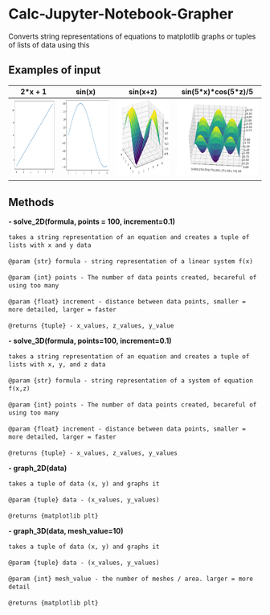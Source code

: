 # Calc-Jupyter-Notebook-Grapher
Converts string representations of equations to matplotlib graphs or tuples of lists of data using this 

## Examples of input

| 2*x + 1  | sin(x) | sin(x+z) | **sin(5\*x)\*cos(5\*z)/5** |
| ------------- | ------------- | ------------- | ------------- |
| <img src="https://github.com/MarcDAFrame/Calc-Jupyter-Notebook-Grapher/blob/master/git%20imgs/2x%2B1.png" width="200" height="150">  | <img src="https://github.com/MarcDAFrame/Calc-Jupyter-Notebook-Grapher/blob/master/git%20imgs/sin(x).png" width="200" height="150">  | <img src="https://github.com/MarcDAFrame/Calc-Jupyter-Notebook-Grapher/blob/master/git%20imgs/sin(x%2Bz).png" width="200" height="150"> | <img src="https://github.com/MarcDAFrame/Calc-Jupyter-Notebook-Grapher/blob/master/git%20imgs/sin(5*x)*cos(5*z)%205.png" width="200" height="150"> | 
| | | |

## Methods
  **- solve_2D(formula, points = 100, increment=0.1)**
    
    takes a string representation of an equation and creates a tuple of lists with x and y data

    @param {str} formula - string representation of a linear system f(x)

    @param {int} points - The number of data points created, becareful of using too many

    @param {float} increment - distance between data points, smaller = more detailed, larger = faster

    @returns {tuple} - x_values, z_values, y_value
    
  **- solve_3D(formula, points=100, increment=0.1)**
  
    takes a string representation of an equation and creates a tuple of lists with x, y, and z data

    @param {str} formula - string representation of a system of equation f(x,z)

    @param {int} points - The number of data points created, becareful of using too many

    @param {float} increment - distance between data points, smaller = more detailed, larger = faster

    @returns {tuple} - x_values, z_values, y_values
    
  **- graph_2D(data)**

    takes a tuple of data (x, y) and graphs it

    @param {tuple} data - (x_values, y_values) 

    @returns {matplotlib plt}
  
  **- graph_3D(data, mesh_value=10)**
  
    takes a tuple of data (x, y) and graphs it
    
    @param {tuple} data - (x_values, y_values) 
    
    @param {int} mesh_value - the number of meshes / area. larger = more detail

    @returns {matplotlib plt} 
